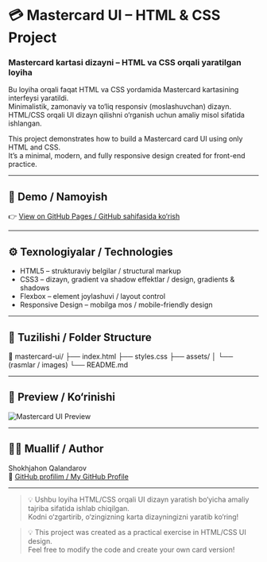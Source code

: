 # 💳 Mastercard UI – HTML & CSS Project  
### Mastercard kartasi dizayni – HTML va CSS orqali yaratilgan loyiha  

Bu loyiha orqali faqat HTML va CSS yordamida Mastercard kartasining interfeysi yaratildi.  
Minimalistik, zamonaviy va to‘liq responsiv (moslashuvchan) dizayn.  
HTML/CSS orqali UI dizayn qilishni o‘rganish uchun amaliy misol sifatida ishlangan.

This project demonstrates how to build a Mastercard card UI using only HTML and CSS.  
It’s a minimal, modern, and fully responsive design created for front-end practice.

---

## 🔗 Demo / Namoyish
👉 [View on GitHub Pages / GitHub sahifasida ko‘rish](https://your-username.github.io/mastercard-ui/)

---

## ⚙️ Texnologiyalar / Technologies
- HTML5 – strukturaviy belgilar / structural markup  
- CSS3 – dizayn, gradient va shadow effektlar / design, gradients & shadows  
- Flexbox – element joylashuvi / layout control  
- Responsive Design – mobilga mos / mobile-friendly design  

---

## 📂 Tuzilishi / Folder Structure
📁 mastercard-ui/
├── index.html
├── styles.css
├── assets/
│ └── (rasmlar / images)
└── README.md

---

## 📸 Preview / Ko‘rinishi
![Mastercard UI Preview](./assets/screenshot.png)

---

## 👨‍💻 Muallif / Author
Shokhjahon Qalandarov  
🔗 [GitHub profilim / My GitHub Profile](https://github.com/QalandarovShokhjahon)

---

> 💡 Ushbu loyiha HTML/CSS orqali UI dizayn yaratish bo‘yicha amaliy tajriba sifatida ishlab chiqilgan.  
> Kodni o‘zgartirib, o‘zingizning karta dizayningizni yaratib ko‘ring!

> 💡 This project was created as a practical exercise in HTML/CSS UI design.  
> Feel free to modify the code and create your own card version!
